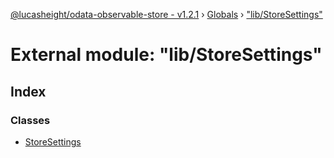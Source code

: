 [@lucasheight/odata-observable-store - v1.2.1](../README.md) › [Globals](../globals.md) › ["lib/StoreSettings"](_lib_storesettings_.md)

# External module: "lib/StoreSettings"

## Index

### Classes

* [StoreSettings](../classes/_lib_storesettings_.storesettings.md)
